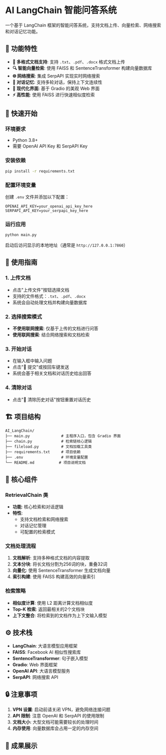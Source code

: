 # AI LangChain 智能问答系统

一个基于 LangChain 框架的智能问答系统，支持文档上传、向量检索、网络搜索和对话记忆功能。

## 🌟 功能特性

- **📄 多格式文档支持**: 支持 `.txt`、`.pdf`、`.docx` 格式文档上传
- **🔍 智能向量检索**: 使用 FAISS 和 SentenceTransformer 构建向量数据库
- **🌐 网络搜索**: 集成 SerpAPI 实现实时网络搜索
- **💬 对话记忆**: 支持多轮对话，保持上下文连续性
- **🎨 现代化界面**: 基于 Gradio 的美观 Web 界面
- **⚡ 高性能**: 使用 FAISS 进行快速相似度检索

## 🚀 快速开始

### 环境要求

- Python 3.8+
- 需要 OpenAI API Key 和 SerpAPI Key

### 安装依赖

```bash
pip install -r requirements.txt
```

### 配置环境变量

创建 `.env` 文件并添加以下配置：

```env
OPENAI_API_KEY=your_openai_api_key_here
SERPAPI_API_KEY=your_serpapi_key_here
```

### 运行应用

```bash
python main.py
```

启动后访问显示的本地地址（通常是 `http://127.0.0.1:7860`）

## 📖 使用指南

### 1. 上传文档
- 点击"上传文件"按钮选择文档
- 支持的文件格式：`.txt`、`.pdf`、`.docx`
- 系统会自动处理文档并构建向量数据库

### 2. 选择搜索模式
- **不使用联网搜索**: 仅基于上传的文档进行问答
- **使用联网搜索**: 结合网络搜索和文档检索

### 3. 开始对话
- 在输入框中输入问题
- 点击"🚀 提交"或按回车键发送
- 系统会基于相关文档和对话历史给出回答

### 4. 清除对话
- 点击"🧹 清除历史对话"按钮重置对话历史

## 🏗️ 项目结构

```
AI_LangChain/
├── main.py              # 主程序入口，包含 Gradio 界面
├── chain.py             # 检索链核心逻辑
├── fileload.py          # 文档加载工具类
├── requirements.txt     # 项目依赖
├── .env                 # 环境变量配置
└── README.md           # 项目说明文档
```

## 🔧 核心组件

### RetrievalChain 类
- **功能**: 核心检索和对话逻辑
- **特性**: 
  - 支持文档检索和网络搜索
  - 对话记忆管理
  - 可配置的检索模式

### 文档处理流程
1. **文档解析**: 支持多种格式文档的内容提取
2. **文本分块**: 将长文档分割为256词的块，重叠32词
3. **向量化**: 使用 SentenceTransformer 生成文档向量
4. **索引构建**: 使用 FAISS 构建高效的向量索引

### 检索策略
- **相似度计算**: 使用 L2 距离计算文档相似度
- **Top-K 检索**: 返回最相关的2个文档块
- **上下文整合**: 将检索到的文档作为上下文输入模型

## ⚙️ 技术栈

- **LangChain**: 大语言模型应用框架
- **FAISS**: Facebook AI 相似性搜索库
- **SentenceTransformer**: 句子嵌入模型
- **Gradio**: Web 界面框架
- **OpenAI API**: 大语言模型服务
- **SerpAPI**: 网络搜索 API

## 🔒 注意事项

1. **VPN 设置**: 启动前请关闭 VPN，避免网络连接问题
2. **API 限制**: 注意 OpenAI 和 SerpAPI 的使用限制
3. **文档大小**: 大型文档可能需要较长的处理时间
4. **内存使用**: 向量数据库会占用一定的内存空间

## 🐛 成果展示
